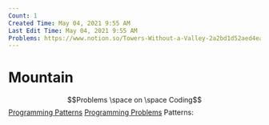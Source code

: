 ```yaml
---
Count: 1
Created Time: May 04, 2021 9:55 AM
Last Edit Time: May 04, 2021 9:55 AM
Problems: https://www.notion.so/Towers-Without-a-Valley-2a2bd1d52aed4ea5a2cf9c5b7180418a
---
```


# Mountain

$$Problems \space on \space Coding$$
[Programming Patterns](Mountain%20ee442d1ed8db46bca6e11b0782836dab/Programming%20Patterns%20d72693248d65482aa0da9fbee9563c3f.csv)
[Programming Problems](Mountain%20ee442d1ed8db46bca6e11b0782836dab/Programming%20Problems%206351570c6e8d4fe3859f70e4b448396a.csv)
Patterns: 